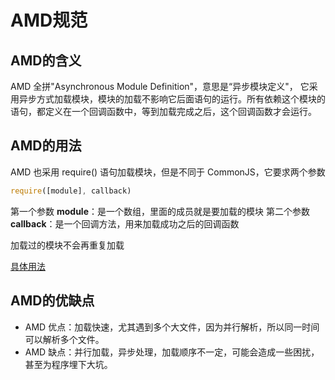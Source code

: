 # AMD规范

## AMD的含义
AMD 全拼"Asynchronous Module Definition"，意思是“异步模块定义"，
它采用异步方式加载模块，模块的加载不影响它后面语句的运行。所有依赖这个模块的语句，都定义在一个回调函数中，等到加载完成之后，这个回调函数才会运行。

## AMD的用法
AMD 也采用 require() 语句加载模块，但是不同于 CommonJS，它要求两个参数

```js
require([module], callback)
```

第一个参数 **module**：是一个数组，里面的成员就是要加载的模块
第二个参数 **callback**：是一个回调方法，用来加载成功之后的回调函数

加载过的模块不会再重复加载

[具体用法](./AMD.html)

## AMD的优缺点

- AMD 优点：加载快速，尤其遇到多个大文件，因为并行解析，所以同一时间可以解析多个文件。
- AMD 缺点：并行加载，异步处理，加载顺序不一定，可能会造成一些困扰，甚至为程序埋下大坑。